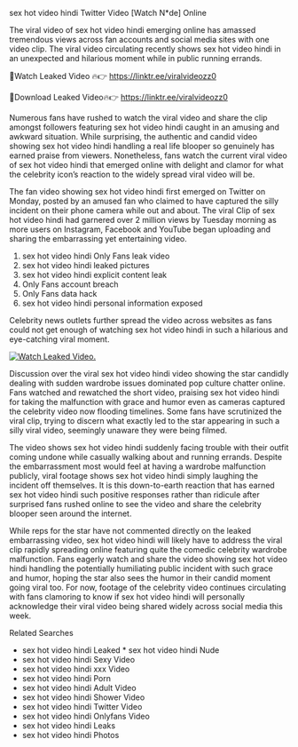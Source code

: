 ﻿sex hot video hindi Twitter Video [Watch N*de] Online

The viral video of ﻿sex hot video hindi emerging online has amassed tremendous views across fan accounts and social media sites with one video clip. The viral video circulating recently shows ﻿sex hot video hindi in an unexpected and hilarious moment while in public running errands. 

🔴Watch Leaked Video 🔥👉  https://linktr.ee/viralvideozz0 

🔴Download Leaked Video🔥👉  https://linktr.ee/viralvideozz0 

Numerous fans have rushed to watch the viral video and share the clip amongst followers featuring ﻿sex hot video hindi caught in an amusing and awkward situation. While surprising, the authentic and candid video showing ﻿sex hot video hindi handling a real life blooper so genuinely has earned praise from viewers. Nonetheless, fans watch the current viral video of ﻿sex hot video hindi that emerged online with delight and clamor for what the celebrity icon’s reaction to the widely spread viral video will be.

The fan video showing ﻿sex hot video hindi first emerged on Twitter on Monday, posted by an amused fan who claimed to have captured the silly incident on their phone camera while out and about. The viral Clip of ﻿sex hot video hindi had garnered over 2 million views by Tuesday morning as more users on Instagram, Facebook and YouTube began uploading and sharing the embarrassing yet entertaining video. 

1. ﻿sex hot video hindi Only Fans leak video
2. ﻿sex hot video hindi leaked pictures
3. ﻿sex hot video hindi explicit content leak
4. Only Fans account breach
5. Only Fans data hack
6. ﻿sex hot video hindi personal information exposed

Celebrity news outlets further spread the video across websites as fans could not get enough of watching ﻿sex hot video hindi in such a hilarious and eye-catching viral moment. 

[![Watch Leaked Video.](https://miro.medium.com/v2/resize:fit:828/format:webp/1*cilzJN44JGOrTw9NJCrNHA.gif "Watch Leaked Video")](https://linktr.ee/viralvideozz0)

Discussion over the viral ﻿sex hot video hindi video showing the star candidly dealing with sudden wardrobe issues dominated pop culture chatter online. Fans watched and rewatched the short video, praising ﻿sex hot video hindi for taking the malfunction with grace and humor even as cameras captured the celebrity video now flooding timelines. Some fans have scrutinized the viral clip, trying to discern what exactly led to the star appearing in such a silly viral video, seemingly unaware they were being filmed.

The video shows ﻿sex hot video hindi suddenly facing trouble with their outfit coming undone while casually walking about and running errands. Despite the embarrassment most would feel at having a wardrobe malfunction publicly, viral footage shows ﻿sex hot video hindi simply laughing the incident off themselves. It is this down-to-earth reaction that has earned ﻿sex hot video hindi such positive responses rather than ridicule after surprised fans rushed online to see the video and share the celebrity blooper seen around the internet.  

While reps for the star have not commented directly on the leaked embarrassing video, ﻿sex hot video hindi will likely have to address the viral clip rapidly spreading online featuring quite the comedic celebrity wardrobe malfunction. Fans eagerly watch and share the video showing ﻿sex hot video hindi handling the potentially humiliating public incident with such grace and humor, hoping the star also sees the humor in their candid moment going viral too. For now, footage of the celebrity video continues circulating with fans clamoring to know if ﻿sex hot video hindi will personally acknowledge their viral video being shared widely across social media this week.

Related Searches
* ﻿sex hot video hindi Leaked
﻿* sex hot video hindi Nude
* ﻿sex hot video hindi Sexy Video
* ﻿sex hot video hindi xxx Video
* ﻿sex hot video hindi Porn
* ﻿sex hot video hindi Adult Video
* ﻿sex hot video hindi Shower Video
* ﻿sex hot video hindi Twitter Video
* ﻿sex hot video hindi Onlyfans Video
* ﻿sex hot video hindi Leaks
* ﻿sex hot video hindi Photos